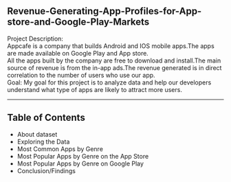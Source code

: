 ## Revenue-Generating-App-Profiles-for-App-store-and-Google-Play-Markets

Project Description:<br> 
Appcafe is a company that builds Android and IOS mobile apps.The apps are made available on Google Play and App store.<br>
All the apps built by the company are free to download and install.The main source of revenue is from the in-app ads.The revenue generated is in direct correlation to the number of users who use our app.<br>
Goal: My goal for this project is to analyze data and help our developers understand what type of apps are likely to attract more users.

<hr>

## Table of Contents
* About dataset
* Exploring the Data
* Most Common Apps by Genre
* Most Popular Apps by Genre on the App Store
* Most Popular Apps by Genre on Google Play
* Conclusion/Findings
